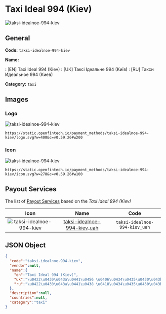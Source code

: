 
# Taxi Ideal 994 (Kiev) 
![taksi-idealnoe-994-kiev](https://static.openfintech.io/payment_methods/taksi-idealnoe-994-kiev/logo.svg?w=400&c=v0.59.26#w200)  

## General 
**Code:** `taksi-idealnoe-994-kiev` 
 
**Name:** 
 
:	[EN] Taxi Ideal 994 (Kiev) 
:	[UK] Таксі Ідеальне 994 (Київ) 
:	[RU] Такси Идеальное 994 (Киев) 
 
**Category:** `taxi` 
 

## Images 

### Logo 
![taksi-idealnoe-994-kiev](https://static.openfintech.io/payment_methods/taksi-idealnoe-994-kiev/logo.svg?w=400&c=v0.59.26#w200)  

```
https://static.openfintech.io/payment_methods/taksi-idealnoe-994-kiev/logo.svg?w=400&c=v0.59.26#w200
```  

### Icon 
![taksi-idealnoe-994-kiev](https://static.openfintech.io/payment_methods/taksi-idealnoe-994-kiev/icon.svg?w=278&c=v0.59.26#w100)  

```
https://static.openfintech.io/payment_methods/taksi-idealnoe-994-kiev/icon.svg?w=278&c=v0.59.26#w100
```  

## Payout Services 
 
The list of [Payout Services](/payout-services/) based on the _Taxi Ideal 994 (Kiev)_ 

|Icon|Name|Code| 
|:---:|:---:|:---:| 
|![taksi-idealnoe-994-kiev](https://static.openfintech.io/payout_methods/taksi-idealnoe-994-kiev/icon.svg?w=278&c=v0.59.26#w40) |[taksi-idealnoe-994-kiev_uah](/payout-services/taksi-idealnoe-994-kiev_uah/)|`taksi-idealnoe-994-kiev_uah`| 
 

## JSON Object 

```json
{
  "code":"taksi-idealnoe-994-kiev",
  "vendor":null,
  "name":{
    "en":"Taxi Ideal 994 (Kiev)",
    "uk":"\u0422\u0430\u043a\u0441\u0456 \u0406\u0434\u0435\u0430\u043b\u044c\u043d\u0435 994 (\u041a\u0438\u0457\u0432)",
    "ru":"\u0422\u0430\u043a\u0441\u0438 \u0418\u0434\u0435\u0430\u043b\u044c\u043d\u043e\u0435 994 (\u041a\u0438\u0435\u0432)"
  },
  "description":null,
  "countries":null,
  "category":"taxi"
}
```  

